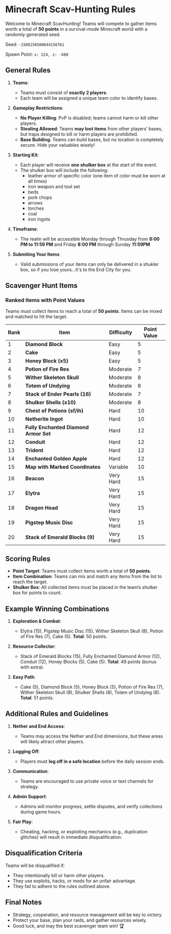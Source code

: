 # Minecraft Scav-Hunting Rules

Welcome to Minecraft ScavHunting! Teams will compete to gather items worth a total of **50 points** in a survival-mode Minecraft world with a randomly generated seed.

Seed: `-1588150500844156761`

Spawn Point: `x: 224, z: -688`

## General Rules
1. **Teams**:
   - Teams must consist of **exactly 2 players**.
   - Each team will be assigned a unique team color to identify bases.

2. **Gameplay Restrictions**:
   - **No Player Killing**: PvP is disabled; teams cannot harm or kill other players.
   - **Stealing Allowed**: Teams **may loot items** from other players’ bases, but traps designed to kill or harm players are prohibited.
   - **Base Building**: Teams can build bases, but no location is completely secure. Hide your valuables wisely!

3. **Starting Kit**:
   - Each player will receive **one shulker box** at the start of the event.
   - The shulker box will include the following:
      - leather armor of specific color (one item of color must be worn at all times)
      - iron weapon and tool set
      - beds
      - pork chops
      - arrows
      - torches
      - coal
      - iron ingots

4. **Timeframe**:
   - The realm will be accessible Monday through Thrusday from **8:00 PM to 11:59 PM** and Friday **8:00 PM** through Sunday **11:59PM**
  
5. **Submiting Your Items**
   -  Valid submissions of your items can only be delivered in a shukler box, so if you lose yours...it's to the End City for you.

## Scavenger Hunt Items
### Ranked Items with Point Values
Teams must collect items to reach a total of **50 points**. Items can be mixed and matched to hit the target.

| **Rank** | **Item**                        | **Difficulty** | **Point Value** |
|----------|---------------------------------|----------------|-----------------|
| 1        | **Diamond Block**               | Easy           | 5               |
| 2        | **Cake**                        | Easy           | 5               |
| 3        | **Honey Block (x5)**            | Easy           | 5               |
| 4        | **Potion of Fire Res**          | Moderate       | 7               |
| 5        | **Wither Skeleton Skull**       | Moderate       | 8               |
| 6        | **Totem of Undying**            | Moderate       | 8               |
| 7        | **Stack of Ender Pearls (16)**  | Moderate       | 7               |
| 8        | **Shulker Shells (x10)**        | Moderate       | 8               |
| 9        | **Chest of Potions (sf/ih)**    | Hard           | 10              |
| 10       | **Netherite Ingot**             | Hard           | 10              |
| 11       | **Fully Enchanted Diamond Armor Set** | Hard       | 12              |
| 12       | **Conduit**                     | Hard           | 12              |
| 13       | **Trident**                     | Hard           | 12              |
| 14       | **Enchanted Golden Apple**      | Hard           | 12              |
| 15       | **Map with Marked Coordinates** | Variable       | 10              |
| 16       | **Beacon**                      | Very Hard      | 15              |
| 17       | **Elytra**                      | Very Hard      | 15              |
| 18       | **Dragon Head**                 | Very Hard      | 15              |
| 19       | **Pigstep Music Disc**          | Very Hard      | 15              |
| 20       | **Stack of Emerald Blocks (9)** | Very Hard      | 15              |


## Scoring Rules
- **Point Target**: Teams must collect items worth a total of **50 points**.
- **Item Combination**: Teams can mix and match any items from the list to reach the target.
- **Shulker Box**: All collected items must be placed in the team’s shulker box for points to count.

## Example Winning Combinations
1. **Exploration & Combat**:
   - Elytra (15), Pigstep Music Disc (15), Wither Skeleton Skull (8), Potion of Fire Res (7), Cake (5).
   **Total**: 50 points.

2. **Resource Collector**:
   - Stack of Emerald Blocks (15), Fully Enchanted Diamond Armor (12), Conduit (12), Honey Blocks (5), Cake (5).
   **Total**: 49 points (bonus with extra).

3. **Easy Path**:
   - Cake (5), Diamond Block (5), Honey Block (5), Potion of Fire Res (7), Wither Skeleton Skull (8), Shulker Shells (8), Totem of Undying (8).
   **Total**: 51 points.

## Additional Rules and Guidelines
1. **Nether and End Access**:
   - Teams may access the Nether and End dimensions, but these areas will likely attract other players.

2. **Logging Off**:
   - Players must **log off in a safe location** before the daily session ends.

3. **Communication**:
   - Teams are encouraged to use private voice or text channels for strategy.

4. **Admin Support**:
   - Admins will monitor progress, settle disputes, and verify collections during game hours.

5. **Fair Play**:
   - Cheating, hacking, or exploiting mechanics (e.g., duplication glitches) will result in immediate disqualification.

## Disqualification Criteria
Teams will be disqualified if:
- They intentionally kill or harm other players.
- They use exploits, hacks, or mods for an unfair advantage.
- They fail to adhere to the rules outlined above.

## Final Notes
- Strategy, cooperation, and resource management will be key to victory.
- Protect your base, plan your raids, and gather resources wisely.
- Good luck, and may the best scavenger team win! 🏆

